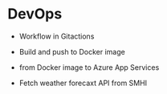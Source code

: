 # DevOps

- Workflow in Gitactions
- Build and push to Docker image
- from Docker image to Azure App Services

- Fetch weather forecaxt API from SMHI
